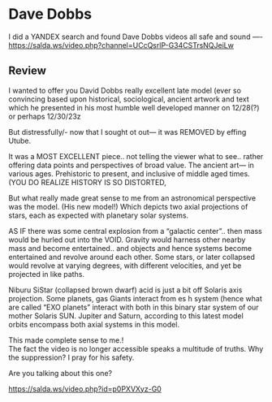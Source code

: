 # Dave Dobbs

I did a YANDEX search and found Dave Dobbs videos all  safe and sound —-   https://salda.ws/video.php?channel=UCcQsrlP-G34CSTrsNQJeiLw

## Review

I wanted to offer you David Dobbs really excellent late model (ever so convincing based upon historical, sociological, ancient artwork and text which he presented in his most humble well developed manner on 12/28(?) or perhaps 12/30/23z

But distressfully/- now that I sought ot out— it was REMOVED by effing Utube.

It was a MOST EXCELLENT piece.. not telling the viewer what to see.. rather offering data points and perspectives of broad value.  The ancient art— in various ages. Prehistoric to present, and inclusive of middle aged times. (YOU  DO REALIZE HISTORY IS SO DISTORTED, 

But what really made great sense to me from an astronomical perspective  was the model. (His new model!)
Which depicts two axial projections of stars, each as expected with planetary solar systems. 

AS IF there was some central explosion from a “galactic center”..  then mass would be hurled out into the VOID. Gravity would harness other nearby mass and become entertained.. and objects and hence systems become entertained and revolve around each other. Some stars, or later collapsed would revolve at varying degrees, with different velocities, and yet be projected in like paths.

Niburu SiStar (collapsed brown dwarf) acid is just a bit off Solaris axis projection.  Some planets, gas Giants interact from es h system (hence what are called “EXO planets” interact with both in this binary star system of our mother Solaris SUN. Jupiter and Saturn, according to this latest model orbits encompass both axial systems in this model.

This made complete sense to me.!  
The fact  the video is no longer accessible speaks a multitude of truths. Why the suppression? I pray for his safety.

Are you talking about this one?

https://salda.ws/video.php?id=p0PXVXyz-G0
